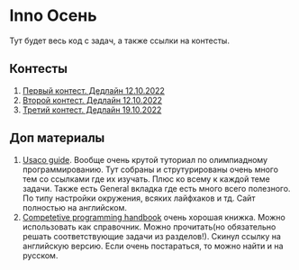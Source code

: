 # Inno Осень
Тут будет весь код с задач, а также ссылки на контесты.

## Контесты
1. [Первый контест. Дедлайн 12.10.2022](https://codeforces.com/contestInvitation/260914a3decbb3d45db361b314cdb3901ab1febe)
2. [Второй контест. Дедлайн 12.10.2022](https://codeforces.com/contestInvitation/dde8fefdfaf4c63b9c9f672654c6a66ffc9d6d15)
3. [Третий контест. Дедлайн 19.10.2022](https://codeforces.com/contestInvitation/690710ea4c6682b4476a76eb937d0d2f29e3a967)

## Доп материалы
1. [Usaco guide](https://usaco.guide/general/running-code-locally?lang=cpp). Вообще очень крутой туториал по олимпиадному программированию. Тут собраны и струтурированы очень много тем со ссылками где их изучать. Плюс ко всему к каждой теме задачи. Также есть General вкладка где есть много всего полезного. По типу настройки окружения, всяких лайфхаков и тд. Сайт полностью на английском. 
2. [Competetive programming handbook](https://cses.fi/book/book.pdf) очень хорошая книжка. Можно использовать как справочник. Можно прочитать(но обязательно решать соответствующие задачи из разделов!). Скинул ссылку на английскую версию. Если очень постараться, то можно найти и на русском.